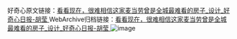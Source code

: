 好奇心原文链接：[看看现在，很难相信这家麦当劳曾是全城最难看的房子_设计_好奇心日报-胡莹 ](https://www.qdaily.com/articles/10577.html)
WebArchive归档链接：[看看现在，很难相信这家麦当劳曾是全城最难看的房子_设计_好奇心日报-胡莹 ](http://web.archive.org/web/20190623160858/https://www.qdaily.com/articles/10577.html)
![image](http://ww3.sinaimg.cn/large/007d5XDply1g3wfq6fcsyj30u04zxe81)